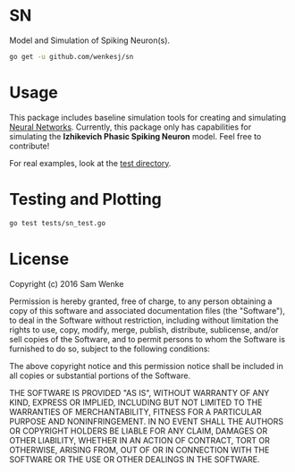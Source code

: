 # SN #
Model and Simulation of Spiking Neuron(s).

```sh
go get -u github.com/wenkesj/sn
```

# Usage #
This package includes baseline simulation tools for creating and simulating [Neural Networks](https://en.wikipedia.org/wiki/Artificial_neural_network).
Currently, this package only has capabilities for simulating the **Izhikevich Phasic Spiking Neuron** model. Feel free to contribute!

For real examples, look at the [test directory](https://github.com/wenkesj/sn/tree/master/tests).

# Testing and Plotting #
```sh
go test tests/sn_test.go
```

# License #
Copyright (c) 2016 Sam Wenke

Permission is hereby granted, free of charge, to any person obtaining a copy of this software and associated documentation files (the "Software"), to deal in the Software without restriction, including without limitation the rights to use, copy, modify, merge, publish, distribute, sublicense, and/or sell copies of the Software, and to permit persons to whom the Software is furnished to do so, subject to the following conditions:

The above copyright notice and this permission notice shall be included in all copies or substantial portions of the Software.

THE SOFTWARE IS PROVIDED "AS IS", WITHOUT WARRANTY OF ANY KIND, EXPRESS OR IMPLIED, INCLUDING BUT NOT LIMITED TO THE WARRANTIES OF MERCHANTABILITY, FITNESS FOR A PARTICULAR PURPOSE AND NONINFRINGEMENT. IN NO EVENT SHALL THE AUTHORS OR COPYRIGHT HOLDERS BE LIABLE FOR ANY CLAIM, DAMAGES OR OTHER LIABILITY, WHETHER IN AN ACTION OF CONTRACT, TORT OR OTHERWISE, ARISING FROM, OUT OF OR IN CONNECTION WITH THE SOFTWARE OR THE USE OR OTHER DEALINGS IN THE SOFTWARE.
